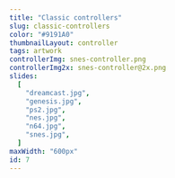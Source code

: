 ```yaml
---
title: "Classic controllers"
slug: classic-controllers
color: "#9191A0"
thumbnailLayout: controller
tags: artwork
controllerImg: snes-controller.png
controllerImg2x: snes-controller@2x.png
slides:
  [
    "dreamcast.jpg",
    "genesis.jpg",
    "ps2.jpg",
    "nes.jpg",
    "n64.jpg",
    "snes.jpg",
  ]
maxWidth: "600px"
id: 7
---
```

